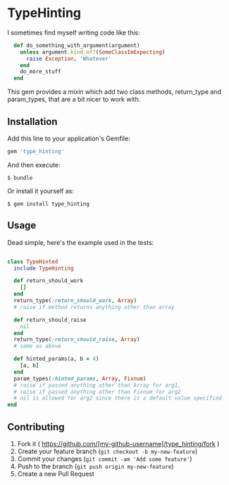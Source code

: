 # TypeHinting

I sometimes find myself writing code like this:

```ruby
  def do_something_with_argument(argument)
    unless argument.kind_of?(SomeClassImExpecting)
      raise Exception, 'Whatever'
    end
    do_more_stuff
  end
```

This gem provides a mixin which add two class methods, return\_type and  
param\_types, that are a bit nicer to work with.

## Installation

Add this line to your application's Gemfile:

```ruby
gem 'type_hinting'
```

And then execute:

    $ bundle

Or install it yourself as:

    $ gem install type_hinting

## Usage

Dead simple, here's the example used in the tests:

```ruby

class TypeHinted
  include TypeHinting

  def return_should_work
    []
  end
  return_type(:return_should_work, Array)
  # raise if method returns anything other than array

  def return_should_raise
    nil
  end
  return_type(:return_should_raise, Array)
  # same as above

  def hinted_params(a, b = 4)
    [a, b]
  end
  param_types(:hinted_params, Array, Fixnum) 
  # raise if passed anything other than Array for arg1,
  # raise if passed anything other than Fixnum for arg2
  # nil is allowed for arg2 since there is a default value specified
end
```

## Contributing

1. Fork it ( https://github.com/[my-github-username]/type_hinting/fork )
2. Create your feature branch (`git checkout -b my-new-feature`)
3. Commit your changes (`git commit -am 'Add some feature'`)
4. Push to the branch (`git push origin my-new-feature`)
5. Create a new Pull Request
